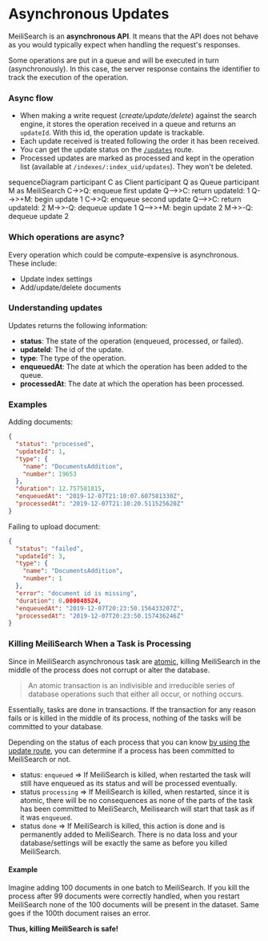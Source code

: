 # Asynchronous Updates

MeiliSearch is an **asynchronous API**. It means that the API does not behave as you would typically expect when handling the request's responses.

Some operations are put in a queue and will be executed in turn (asynchronously). In this case, the server response contains the identifier to track the execution of the operation.

### Async flow

- When making a write request (_create/update/delete_) against the search engine, it stores the operation received in a queue and returns an `updateId`. With this id, the operation update is trackable.
- Each update received is treated following the order it has been received.
- You can get the update status on the [`/updates`](/references/updates.md) route.
- Processed updates are marked as processed and kept in the operation list (available at `/indexes/:index_uid/updates`). They won't be deleted.

<mermaid>
sequenceDiagram
  participant C as Client
  participant Q as Queue
  participant M as MeiliSearch
  C->>Q: enqueue first update
  Q-->>C: return updateId: 1
  Q-->>+M: begin update 1
  C->>Q: enqueue second update
  Q-->>C: return updateId: 2
  M->>-Q: dequeue update 1
  Q-->>+M: begin update 2
  M->>-Q: dequeue update 2
</mermaid>

### Which operations are async?

Every operation which could be compute-expensive is asynchronous. These include:

- Update index settings
- Add/update/delete documents

### Understanding updates

Updates returns the following information:

- **status**: The state of the operation (enqueued, processed, or failed).
- **updateId**: The id of the update.
- **type**: The type of the operation.
- **enqueuedAt**: The date at which the operation has been added to the queue.
- **processedAt**: The date at which the operation has been processed.

### Examples

Adding documents:

```json
{
  "status": "processed",
  "updateId": 1,
  "type": {
    "name": "DocumentsAddition",
    "number": 19653
  },
  "duration": 12.757581815,
  "enqueuedAt": "2019-12-07T21:10:07.607581330Z",
  "processedAt": "2019-12-07T21:10:20.511525620Z"
}
```

Failing to upload document:

```json
{
  "status": "failed",
  "updateId": 3,
  "type": {
    "name": "DocumentsAddition",
    "number": 1
  },
  "error": "document id is missing",
  "duration": 0.000048524,
  "enqueuedAt": "2019-12-07T20:23:50.156433207Z",
  "processedAt": "2019-12-07T20:23:50.157436246Z"
}
```

### Killing MeiliSearch When a Task is Processing

Since in MeiliSearch asynchronous task are [atomic](https://en.wikipedia.org/wiki/Atomicity_(database_systems)), killing MeiliSearch in the middle of the process does not corrupt or alter the database.

> An atomic transaction is an indivisible and irreducible series of database operations such that either all occur, or nothing occurs.

Essentially, tasks are done in transactions. If the transaction for any reason fails or is killed in the middle of its process, nothing of the tasks will be committed to your database.

Depending on the status of each process that you can know [by using the update route](/references/updates.md), you can determine if a process has been committed to MeiliSearch or not.

- status: `enqueued` => If MeiliSearch is killed, when restarted the task will still have enqueued as its status and will be processed eventually.
- status `processing` => If MeiliSearch is killed, when restarted, since it is atomic, there will be no consequences as none of the parts of the task has been committed to MeiliSearch, Meilisearch will start that task as if it was `enqueued`.
- status `done` => If MeiliSearch is killed, this action is done and is permanently added to MeiliSearch. There is no data loss and your database/settings will be exactly the same as before you killed MeiliSearch.

#### Example

Imagine adding 100 documents in one batch to MeiliSearch. If you kill the process after 99 documents were correctly handled, when you restart MeiliSearch none of the 100 documents will be present in the dataset. Same goes if the 100th document raises an error.

**Thus, killing MeiliSearch is safe!**
